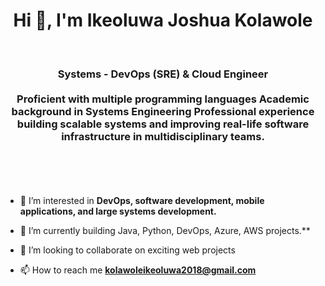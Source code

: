 <h1 align="center">Hi 👋, I'm Ikeoluwa Joshua Kolawole</h1>
<br>
<h3 align="center">
    Systems -  DevOps (SRE) & Cloud Engineer 
    <br>
    <br>
    Proficient with multiple programming languages
    Academic background in Systems Engineering
    Professional experience building scalable systems and improving real-life software infrastructure in multidisciplinary teams. 
    <br>
    <br>
</h3>
<br>
<br>

- 🔭 I’m interested in **DevOps, software development, mobile applications, and large systems development.**

- 🌱 I’m currently building Java, Python, DevOps, Azure, AWS projects.**

- 👯 I’m looking to collaborate on exciting web projects

- 📫 How to reach me **kolawoleikeoluwa2018@gmail.com**
<br>
